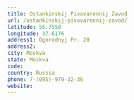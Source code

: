 ```yaml
---
title: Ostankinskij Pivovarennij Zavod
url: /ostankinskij-pivovarennij-zavod/
latitude: 55.7558
longitude: 37.6176
address1: Ogorodnyj Pr. 20
address2: 
city: Moskva
state: Moskva
code: 
country: Russia
phone: 7-(095)-979-32-36
website: 
---
```


